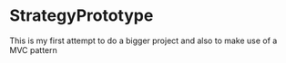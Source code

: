 # StrategyPrototype

This is my first attempt to do a bigger project and also to make use of a MVC pattern
